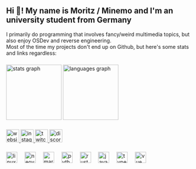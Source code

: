 <h2 align="left">Hi 👋! My name is Moritz / Minemo and I'm an university student from Germany</h2>

I primarily do programming that involves fancy/weird multimedia topics, but also enjoy OSDev and reverse engineering.<br>
Most of the time my projects don't end up on Github, but here's some stats and links regardless:

###

<div align="left">
  <img src="https://github-readme-stats.vercel.app/api?username=minemo&hide_title=false&hide_rank=false&show_icons=true&include_all_commits=true&count_private=true&disable_animations=false&theme=ayu-mirage&locale=en&hide_border=true" height="150" alt="stats graph"  />
  <img src="https://github-readme-stats.vercel.app/api/top-langs?username=minemo&locale=en&hide_title=true&layout=compact&card_width=320&langs_count=5&theme=ayu-mirage&hide_border=true" height="150" alt="languages graph"  />
</div>

###

<div align="left">
  <a href="https://www.worksbym.xyz" target="_blank">
    <img src="https://img.shields.io/badge/worksbym.xyz-blue?style=for-the-badge&logoColor=white&logo=nextdotjs&link=https%3A%2F%2Fwww.worksbym.xyz", height="35", alt="website logo" >
  </a>
  <a href="https://www.instagram.com/makingminemo/" target="_blank">
    <img src="https://img.shields.io/static/v1?message=makingminemo&logo=instagram&label=&color=E4405F&logoColor=white&labelColor=&style=for-the-badge" height="35" alt="instagram logo"  />
  </a>
  <a href="https://www.twitch.tv/minemotv" target="_blank">
    <img src="https://img.shields.io/static/v1?message=MinemoTV&logo=twitch&label=&color=9146FF&logoColor=white&labelColor=&style=for-the-badge" height="35" alt="twitch logo"  />
  </a>
  <img src="https://img.shields.io/static/v1?message=minemo.xyz&logo=discord&label=&color=7289DA&logoColor=white&labelColor=&style=for-the-badge" height="35" alt="discord logo"  />
</div>

###

<div align="left">
  <img src="https://skillicons.dev/icons?i=linux" height="30" alt="linux logo"  />
  <img width="12" />
  <img src="https://skillicons.dev/icons?i=neovim" height="30" alt="neovim logo"  />
  <img width="12" />
  <img src="https://skillicons.dev/icons?i=md" height="30" alt="markdown logo"  />
  <img width="12" />
  <img src="https://skillicons.dev/icons?i=py" height="30" alt="python logo"  />
  <img width="12" />
  <img src="https://skillicons.dev/icons?i=rust" height="30" alt="rust logo"  />
  <img width="12" />
  <img src="https://skillicons.dev/icons?i=js" height="30" alt="javascript logo"  />
  <img width="12" />
  <img src="https://skillicons.dev/icons?i=ts" height="30" alt="typescript logo"  />
  <img width="12" />
  <img src="https://skillicons.dev/icons?i=vue" height="30" alt="vue logo"  />
</div>

###
